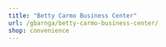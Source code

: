 ```yaml
---
title: "Betty Carmo Business Center"
url: /gbarnga/betty-carmo-business-center/
shop: convenience
---
```

